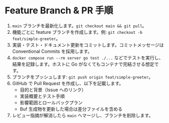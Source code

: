 # Feature Branch & PR 手順

1. `main` ブランチを最新化します。`git checkout main && git pull`。
2. 機能ごとに feature ブランチを作成します。例: `git checkout -b feat/simple-greeter`。
3. 実装・テスト・ドキュメント更新をコミットします。コミットメッセージは Conventional Commits を採用します。
4. `docker compose run --rm server go test ./...` などでテストを実行し、結果を記録します。ホストに Go がなくてもコンテナで完結させる想定です。
5. ブランチをプッシュします: `git push origin feat/simple-greeter`。
6. GitHub で Pull Request を作成し、以下を記載します。
   - 目的と背景（Issue へのリンク）
   - 実装概要とテスト手順
   - 影響範囲とロールバックプラン
   - Buf 生成物を更新した場合は差分ファイルを含める
7. レビュー指摘が解消したら `main` へマージし、ブランチを削除します。
